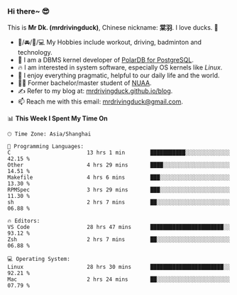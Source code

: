 ### Hi there~ 😎

This is **Mr Dk. (mrdrivingduck)**, Chinese nickname: **棠羽**. I love ducks. 🦆

- 💪/🚘/🏸/💻 My Hobbies include workout, driving, badminton and technology.
- 🍊 I am a DBMS kernel developer of [PolarDB for PostgreSQL](https://github.com/ApsaraDB/PolarDB-for-PostgreSQL).
- 🔥 I am interested in system software, especially OS kernels like *Linux*.
- 🔧 I enjoy everything pragmatic, helpful to our daily life and the world.
- 👨‍🎓 Former bachelor/master student of [NUAA](https://en.wikipedia.org/wiki/Nanjing_University_of_Aeronautics_and_Astronautics).
- ✍ Refer to my blog at: [mrdrivingduck.github.io/blog](https://mrdrivingduck.github.io/blog/).
- 📫 Reach me with this email: [mrdrivingduck@gmail.com](mailto:mrdrivingduck@gmail.com).

<!--START_SECTION:waka-->
📊 **This Week I Spent My Time On** 

```text
🕑︎ Time Zone: Asia/Shanghai

💬 Programming Languages: 
C                        13 hrs 1 min        ███████████░░░░░░░░░░░░░░   42.15 % 
Other                    4 hrs 29 mins       ████░░░░░░░░░░░░░░░░░░░░░   14.51 % 
Makefile                 4 hrs 6 mins        ███░░░░░░░░░░░░░░░░░░░░░░   13.30 % 
RPMSpec                  3 hrs 29 mins       ███░░░░░░░░░░░░░░░░░░░░░░   11.30 % 
sh                       2 hrs 7 mins        ██░░░░░░░░░░░░░░░░░░░░░░░   06.88 % 

🔥 Editors: 
VS Code                  28 hrs 47 mins      ███████████████████████░░   93.12 % 
Zsh                      2 hrs 7 mins        ██░░░░░░░░░░░░░░░░░░░░░░░   06.88 % 

💻 Operating System: 
Linux                    28 hrs 30 mins      ███████████████████████░░   92.21 % 
Mac                      2 hrs 24 mins       ██░░░░░░░░░░░░░░░░░░░░░░░   07.79 % 
```


<!--END_SECTION:waka-->

<!-- ![Mr Dk.'s GitHub Stats](https://github-readme-stats.vercel.app/api?username=mrdrivingduck&count_private&show_icons=true&theme=buefy) -->

<!-- ![Most Used Languages](https://github-readme-stats.vercel.app/api/top-langs/?username=mrdrivingduck&exclude_repo=mips32-CPU,snort-tcp-socket&theme=buefy&layout=compact&langs_count=10) -->


<!--
**mrdrivingduck/mrdrivingduck** is a ✨ _special_ ✨ repository because its `README.md` (this file) appears on your GitHub profile.

Here are some ideas to get you started:

- 🔭 I’m currently working on ...
- 🌱 I’m currently learning ...
- 👯 I’m looking to collaborate on ...
- 🤔 I’m looking for help with ...
- 💬 Ask me about ...
- 📫 How to reach me: ...
- 😄 Pronouns: ...
- ⚡ Fun fact: ...
-->
